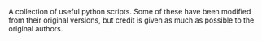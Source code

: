 A collection of useful python scripts. Some of these have been modified from their original versions, but credit is given as much as possible to the original authors.

